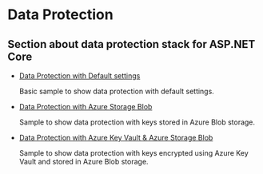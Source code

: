 Data Protection
========

Section about data protection stack for ASP.NET Core
----------------------------------------------------------------------------------------------------

 * [Data Protection with Default settings](/projects/security/dataprotection/default-settings)
 
    Basic sample to show data protection with default settings.

* [Data Protection with Azure Storage Blob](/projects/security/dataprotection/azure-storage-blob-key-store)
 
    Sample to show data protection with keys stored in Azure Blob storage.
     
* [Data Protection with Azure Key Vault & Azure Storage Blob](/projects/security/dataprotection/azure-keyvault-storage-blob-key-store)
 
    Sample to show data protection with keys encrypted using Azure Key Vault and stored in Azure Blob storage.
